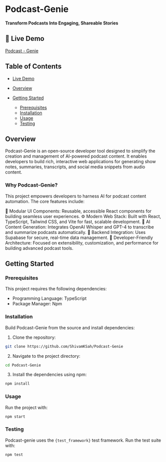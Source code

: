 # Podcast-Genie

**Transform Podcasts Into Engaging, Shareable Stories**

## 🔗 Live Demo

[Podcast - Genie](https://podcast-genie.vercel.app/)

## Table of Contents

* [Live Demo](#-live-demo)
* [Overview](#overview)
* [Getting Started](#getting-started)

  * [Prerequisites](#prerequisites)
  * [Installation](#installation)
  * [Usage](#usage)
  * [Testing](#testing)

## Overview

Podcast-Genie is an open-source developer tool designed to simplify the creation and management of AI-powered podcast content. It enables developers to build rich, interactive web applications for generating show notes, summaries, transcripts, and social media snippets from audio content.

### Why Podcast-Genie?

This project empowers developers to harness AI for podcast content automation. The core features include:

🧩 Modular UI Components: Reusable, accessible React components for building seamless user experiences.
⚙ Modern Web Stack: Built with React, TypeScript, Tailwind CSS, and Vite for fast, scalable development.
🤖 AI Content Generation: Integrates OpenAI Whisper and GPT-4 to transcribe and summarize podcasts automatically.
💾 Backend Integration: Uses Supabase for secure, real-time data management.
🚀 Developer-Friendly Architecture: Focused on extensibility, customization, and performance for building advanced podcast tools.

## Getting Started

### Prerequisites

This project requires the following dependencies:

* Programming Language: TypeScript
* Package Manager: Npm

### Installation

Build Podcast-Genie from the source and install dependencies:

1. Clone the repository:

```bash
git clone https://github.com/ShivamKSah/Podcast-Genie
```

2. Navigate to the project directory:

```bash
cd Podcast-Genie
```

3. Install the dependencies using npm:

```bash
npm install
```

### Usage

Run the project with:

```bash
npm start
```

### Testing

Podcast-genie uses the `{test_framework}` test framework. Run the test suite with:

```bash
npm test
```
